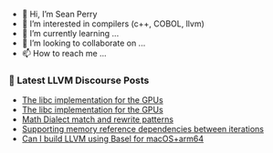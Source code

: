 - 👋 Hi, I’m Sean Perry
- 👀 I’m interested in compilers (c++, COBOL, llvm)
- 🌱 I’m currently learning ...
- 💞️ I’m looking to collaborate on ...
- 📫 How to reach me ...

<!---
s66perry/s66perry is a ✨ special ✨ repository because its `README.md` (this file) appears on your GitHub profile.
You can click the Preview link to take a look at your changes.
--->
### 📕 Latest LLVM Discourse Posts

<!-- DISCOURSE-LLVM:START -->
- [The libc implementation for the GPUs](https://discourse.llvm.org/t/the-libc-implementation-for-the-gpus/66129#post_20)
- [The libc implementation for the GPUs](https://discourse.llvm.org/t/the-libc-implementation-for-the-gpus/66129#post_19)
- [Math Dialect match and rewrite patterns](https://discourse.llvm.org/t/math-dialect-match-and-rewrite-patterns/67021#post_4)
- [Supporting memory reference dependencies between iterations](https://discourse.llvm.org/t/supporting-memory-reference-dependencies-between-iterations/67050#post_1)
- [Can I build LLVM using Basel for macOS+arm64](https://discourse.llvm.org/t/can-i-build-llvm-using-basel-for-macos-arm64/67043#post_2)
<!-- DISCOURSE-LLVM:END -->
